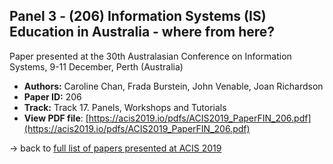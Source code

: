 ## Panel 3 - (206) Information Systems (IS) Education in Australia - where from here?

Paper presented at the 30th Australasian Conference on Information Systems, 9-11 December, Perth (Australia)
- **Authors:** Caroline Chan, Frada Burstein, John Venable, Joan Richardson
- **Paper ID:** 206
- **Track:** Track 17. Panels, Workshops and Tutorials
- **View PDF file**: [https://acis2019.io/pdfs/ACIS2019_PaperFIN_206.pdf](https://acis2019.io/pdfs/ACIS2019_PaperFIN_206.pdf)

&rarr; back to [full list of papers presented at ACIS 2019](https://acis2019.io/)